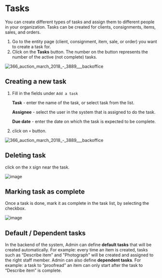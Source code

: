 # Tasks

You can create different types of tasks and assign them to different people in your organization. Tasks can be created for clients, consignments, items, sales, and orders.

1. Go to the entity page \(client, consignment, item, sale, or order\) you want to create a task for.
2. Click on the **Tasks** button. The number on the button represents the number of the active \(not complete\) tasks.

![366\_auction\_march\_2018\_-\_3889\_\_\_backoffice](https://user-images.githubusercontent.com/20393485/49064034-20eccd80-f222-11e8-9a10-9039bfa72b99.jpg)

## Creating a new task

1. Fill in the fields under `Add a task`

   **Task** - enter the name of the task, or select task from the list.

   **Assignee** - select the user in the system that is assigned to do the task.

   **Due date** - enter the date on which the task is expected to be complete.

2. click on `+` button.

![366\_auction\_march\_2018\_-\_3889\_\_\_backoffice](https://user-images.githubusercontent.com/20393485/49064316-2e568780-f223-11e8-9a45-6d149053fe91.jpg)

## Deleting task

click on the `X` sign near the task.

![image](https://user-images.githubusercontent.com/20393485/49064541-e6843000-f223-11e8-9236-944e642dea3e.png)

## Marking task as complete

Once a task is done, mark it as complete in the task list, by selecting the checkbox.

![image](https://user-images.githubusercontent.com/20393485/49064800-bd17d400-f224-11e8-85b4-d0f4007a7fe1.png)

## Default / Dependent tasks

In the backend of the system, Admin can define **default tasks** that will be created automatically. For example: every time an item is created, tasks such as “Describe item” and "Photograph" will be created and assigned to the right staff member. Admin can also define **dependent tasks**. For example: a task to “proofread” an item can only start after the task to “Describe item” is complete.

